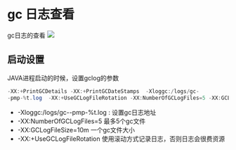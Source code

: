# gc 日志查看
gc日志的查看
![](https://tva1.sinaimg.cn/large/0081Kckwgy1gk36ys52ewj30zl0k2n4k.jpg)

## 启动设置
JAVA进程启动的时候，设置gclog的参数
```java
-XX:+PrintGCDetails -XX:+PrintGCDateStamps  -Xloggc:/logs/gc-
-pmp-%t.log  -XX:+UseGCLogFileRotation -XX:NumberOfGCLogFiles=5 -XX:GCLogFileSize=10m -XX:+HeapDumpOnOutOfMemoryError -XX:HeapDumpPath=/home/skyee/skyee-jars/logs
```
* -Xloggc:/logs/gc--pmp-%t.log  : 设置gc日志地址
* -XX:NumberOfGCLogFiles=5  最多5个gc文件
* -XX:GCLogFileSize=10m 一个gc文件大小
* -XX:+UseGCLogFileRotation 使用滚动方式记录日志，否则日志会很费资源

